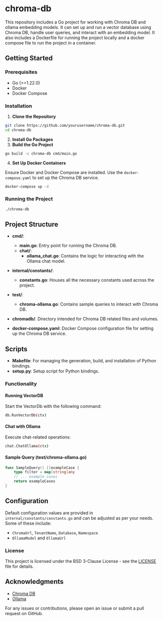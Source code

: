 # chroma-db

This repository includes a Go project for working with Chroma DB and ollama embedding models. It can set up and run a vector database using Chroma DB, handle user queries, and interact with an embedding model. It also includes a Dockerfile for running the project locally and a docker compose file to run the project in a container.
## Getting Started

### Prerequisites

- Go (>=1.22.0)
- Docker
- Docker Compose

### Installation

1. **Clone the Repository**

```sh
git clone https://github.com/yourusername/chroma-db.git
cd chroma-db
```

2. **Install Go Packages**
3. **Build the Go Project**

```sh
go build -o chroma-db cmd/main.go
```

4. **Set Up Docker Containers**

Ensure Docker and Docker Compose are installed. Use the `docker-compose.yaml` to set up the Chroma DB service.

```sh
docker-compose up -d
```

### Running the Project

```sh
./chroma-db
```

## Project Structure

- **cmd/**:
  - **main.go**: Entry point for running the Chroma DB.
  - **chat/**:
    - **ollama_chat.go**: Contains the logic for interacting with the Ollama chat model.

- **internal/constants/**:
  - **constants.go**: Houses all the necessary constants used across the project.

- **test/**:
  - **chroma-ollama.go**: Contains sample queries to interact with Chroma DB.

- **chromadb/**: Directory intended for Chroma DB related files and volumes.

- **docker-compose.yaml**: Docker Compose configuration file for setting up the Chroma DB service.

## Scripts

- **Makefile**: For managing the generation, build, and installation of Python bindings.
- **setup.py**: Setup script for Python bindings.

### Functionality

#### Running VectorDB

Start the VectorDb with the following command:

```sh
db.RunVectorDb(ctx)
```

#### Chat with Ollama

Execute chat-related operations:

```sh
chat.ChatOllama(ctx)
```

#### Sample Query (test/chroma-ollama.go)

```go
func SampleQuery() []exampleCase {
    type filter = map[string]any
    // ... example cases
    return exampleCases
}
```

## Configuration

Default configuration values are provided in `internal/constants/constants.go` and can be adjusted as per your needs. Some of these include:

- `ChromaUrl`, `TenantName`, `Database`, `Namespace`
- `OllamaModel` and `OllamaUrl`

### License

This project is licensed under the BSD 3-Clause License - see the [LICENSE](./LICENSE) file for details.

## Acknowledgments

- [Chroma DB](https://github.com/chroma-db)
- [Ollama](https://ollama-ai.com)

For any issues or contributions, please open an issue or submit a pull request on GitHub.



